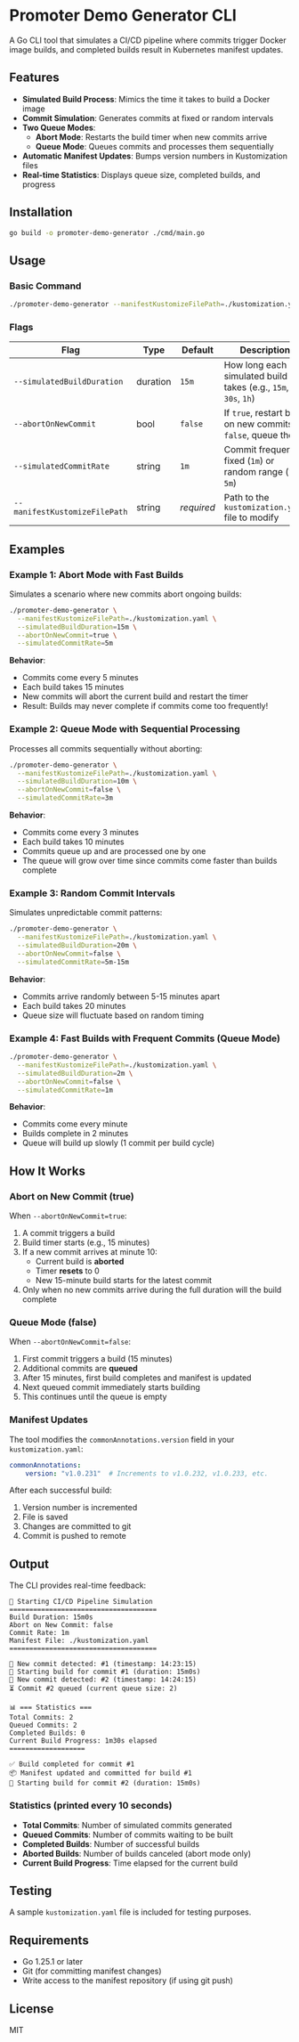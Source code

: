 # Promoter Demo Generator CLI

A Go CLI tool that simulates a CI/CD pipeline where commits trigger Docker image builds, and completed builds result in Kubernetes manifest updates.

## Features

- **Simulated Build Process**: Mimics the time it takes to build a Docker image
- **Commit Simulation**: Generates commits at fixed or random intervals
- **Two Queue Modes**:
  - **Abort Mode**: Restarts the build timer when new commits arrive
  - **Queue Mode**: Queues commits and processes them sequentially
- **Automatic Manifest Updates**: Bumps version numbers in Kustomization files
- **Real-time Statistics**: Displays queue size, completed builds, and progress

## Installation

```bash
go build -o promoter-demo-generator ./cmd/main.go
```

## Usage

### Basic Command

```bash
./promoter-demo-generator --manifestKustomizeFilePath=./kustomization.yaml
```

### Flags

| Flag | Type | Default | Description |
|------|------|---------|-------------|
| `--simulatedBuildDuration` | duration | `15m` | How long each simulated build takes (e.g., `15m`, `30s`, `1h`) |
| `--abortOnNewCommit` | bool | `false` | If `true`, restart build on new commits; if `false`, queue them |
| `--simulatedCommitRate` | string | `1m` | Commit frequency: fixed (`1m`) or random range (`1m-5m`) |
| `--manifestKustomizeFilePath` | string | *required* | Path to the `kustomization.yaml` file to modify |

## Examples

### Example 1: Abort Mode with Fast Builds

Simulates a scenario where new commits abort ongoing builds:

```bash
./promoter-demo-generator \
  --manifestKustomizeFilePath=./kustomization.yaml \
  --simulatedBuildDuration=15m \
  --abortOnNewCommit=true \
  --simulatedCommitRate=5m
```

**Behavior**: 
- Commits come every 5 minutes
- Each build takes 15 minutes
- New commits will abort the current build and restart the timer
- Result: Builds may never complete if commits come too frequently!

### Example 2: Queue Mode with Sequential Processing

Processes all commits sequentially without aborting:

```bash
./promoter-demo-generator \
  --manifestKustomizeFilePath=./kustomization.yaml \
  --simulatedBuildDuration=10m \
  --abortOnNewCommit=false \
  --simulatedCommitRate=3m
```

**Behavior**:
- Commits come every 3 minutes
- Each build takes 10 minutes
- Commits queue up and are processed one by one
- The queue will grow over time since commits come faster than builds complete

### Example 3: Random Commit Intervals

Simulates unpredictable commit patterns:

```bash
./promoter-demo-generator \
  --manifestKustomizeFilePath=./kustomization.yaml \
  --simulatedBuildDuration=20m \
  --abortOnNewCommit=false \
  --simulatedCommitRate=5m-15m
```

**Behavior**:
- Commits arrive randomly between 5-15 minutes apart
- Each build takes 20 minutes
- Queue size will fluctuate based on random timing

### Example 4: Fast Builds with Frequent Commits (Queue Mode)

```bash
./promoter-demo-generator \
  --manifestKustomizeFilePath=./kustomization.yaml \
  --simulatedBuildDuration=2m \
  --abortOnNewCommit=false \
  --simulatedCommitRate=1m
```

**Behavior**:
- Commits come every minute
- Builds complete in 2 minutes
- Queue will build up slowly (1 commit per build cycle)

## How It Works

### Abort on New Commit (true)

When `--abortOnNewCommit=true`:
1. A commit triggers a build
2. Build timer starts (e.g., 15 minutes)
3. If a new commit arrives at minute 10:
   - Current build is **aborted**
   - Timer **resets** to 0
   - New 15-minute build starts for the latest commit
4. Only when no new commits arrive during the full duration will the build complete

### Queue Mode (false)

When `--abortOnNewCommit=false`:
1. First commit triggers a build (15 minutes)
2. Additional commits are **queued**
3. After 15 minutes, first build completes and manifest is updated
4. Next queued commit immediately starts building
5. This continues until the queue is empty

### Manifest Updates

The tool modifies the `commonAnnotations.version` field in your `kustomization.yaml`:

```yaml
commonAnnotations:
    version: "v1.0.231"  # Increments to v1.0.232, v1.0.233, etc.
```

After each successful build:
1. Version number is incremented
2. File is saved
3. Changes are committed to git
4. Commit is pushed to remote

## Output

The CLI provides real-time feedback:

```
🚀 Starting CI/CD Pipeline Simulation
=====================================
Build Duration: 15m0s
Abort on New Commit: false
Commit Rate: 1m
Manifest File: ./kustomization.yaml
=====================================

📝 New commit detected: #1 (timestamp: 14:23:15)
🔨 Starting build for commit #1 (duration: 15m0s)
📝 New commit detected: #2 (timestamp: 14:24:15)
⏳ Commit #2 queued (current queue size: 2)

📊 === Statistics ===
Total Commits: 2
Queued Commits: 2
Completed Builds: 0
Current Build Progress: 1m30s elapsed
===================

✅ Build completed for commit #1
📦 Manifest updated and committed for build #1
🔨 Starting build for commit #2 (duration: 15m0s)
```

### Statistics (printed every 10 seconds)

- **Total Commits**: Number of simulated commits generated
- **Queued Commits**: Number of commits waiting to be built
- **Completed Builds**: Number of successful builds
- **Aborted Builds**: Number of builds canceled (abort mode only)
- **Current Build Progress**: Time elapsed for the current build

## Testing

A sample `kustomization.yaml` file is included for testing purposes.

## Requirements

- Go 1.25.1 or later
- Git (for committing manifest changes)
- Write access to the manifest repository (if using git push)

## License

MIT


